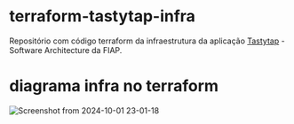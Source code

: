 # terraform-tastytap-infra
Repositório com código terraform da infraestrutura da aplicação [Tastytap](https://github.com/gabrielronei/tastytap) - Software Architecture da FIAP.

# diagrama infra no terraform

![Screenshot from 2024-10-01 23-01-18](https://github.com/user-attachments/assets/d8188d24-528c-4c5b-ac12-a6cef4272a10)

